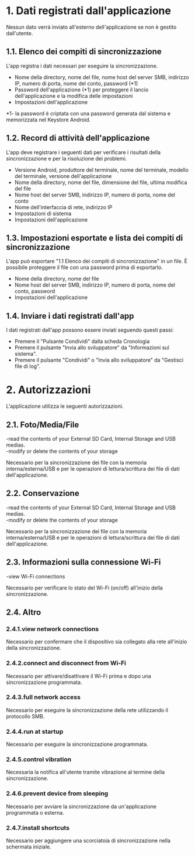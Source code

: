 # 1. Dati registrati dall'applicazione

Nessun dato verrà inviato all'esterno dell'applicazione se non è gestito dall'utente.

## 1.1. Elenco dei compiti di sincronizzazione

L'app registra i dati necessari per eseguire la sincronizzazione.

- Nome della directory, nome del file, nome host del server SMB, indirizzo IP, numero di porta, nome del conto, password (*1)
- Password dell'applicazione (*1) per proteggere il lancio dell'applicazione e la modifica delle impostazioni
- Impostazioni dell'applicazione

*1- la password è criptata con una password generata dal sistema e memorizzata nel Keystore Android.

## 1.2. Record di attività dell'applicazione

L'app deve registrare i seguenti dati per verificare i risultati della sincronizzazione e per la risoluzione dei problemi.
- Versione Android, produttore del terminale, nome del terminale, modello del terminale, versione dell'applicazione
- Nome della directory, nome del file, dimensione del file, ultima modifica del file
- Nome host del server SMB, indirizzo IP, numero di porta, nome del conto
- Nome dell'interfaccia di rete, indirizzo IP
- Impostazioni di sistema
- Impostazioni dell'applicazione

## 1.3. Impostazioni esportate e lista dei compiti di sincronizzazione

L'app può esportare "1.1 Elenco dei compiti di sincronizzazione" in un file. È possibile proteggere il file con una password prima di esportarlo.

- Nome della directory, nome del file
- Nome host del server SMB, indirizzo IP, numero di porta, nome del conto, password
- Impostazioni dell'applicazione

## 1.4. Inviare i dati registrati dall'app

I dati registrati dall'app possono essere inviati seguendo questi passi:

- Premere il "Pulsante Condividi" dalla scheda Cronologia
- Premere il pulsante "Invia allo sviluppatore" da "Informazioni sul sistema".
- Premere il pulsante "Condividi" o "Invia allo sviluppatore" da "Gestisci file di log".

# 2. Autorizzazioni

L'applicazione utilizza le seguenti autorizzazioni.

## 2.1. Foto/Media/File

-read the contents of your External SD Card, Internal Storage and USB medias.  
-modify or delete the contents of your storage

Necessario per la sincronizzazione dei file con la memoria interna/esterna/USB e per le operazioni di lettura/scrittura dei file di dati dell'applicazione.

## 2.2. Conservazione

-read the contents of your External SD Card, Internal Storage and USB medias.  
-modify or delete the contents of your storage

Necessario per la sincronizzazione dei file con la memoria interna/esterna/USB e per le operazioni di lettura/scrittura dei file di dati dell'applicazione.

## 2.3. Informazioni sulla connessione Wi-Fi

-view Wi-Fi connections

Necessario per verificare lo stato del Wi-Fi (on/off) all'inizio della sincronizzazione.

## 2.4. Altro

### 2.4.1.view network connections

Necessario per confermare che il dispositivo sia collegato alla rete all'inizio della sincronizzazione.

### 2.4.2.connect and disconnect from Wi-Fi

Necessario per attivare/disattivare il Wi-Fi prima e dopo una sincronizzazione programmata.

### 2.4.3.full network access

Necessario per eseguire la sincronizzazione della rete utilizzando il protocollo SMB.

### 2.4.4.run at startup

Necessario per eseguire la sincronizzazione programmata.

### 2.4.5.control vibration

Necessaria la notifica all'utente tramite vibrazione al termine della sincronizzazione.

### 2.4.6.prevent device from sleeping

Necessario per avviare la sincronizzazione da un'applicazione programmata o esterna.

### 2.4.7.install shortcuts

Necessario per aggiungere una scorciatoia di sincronizzazione nella schermata iniziale.

 